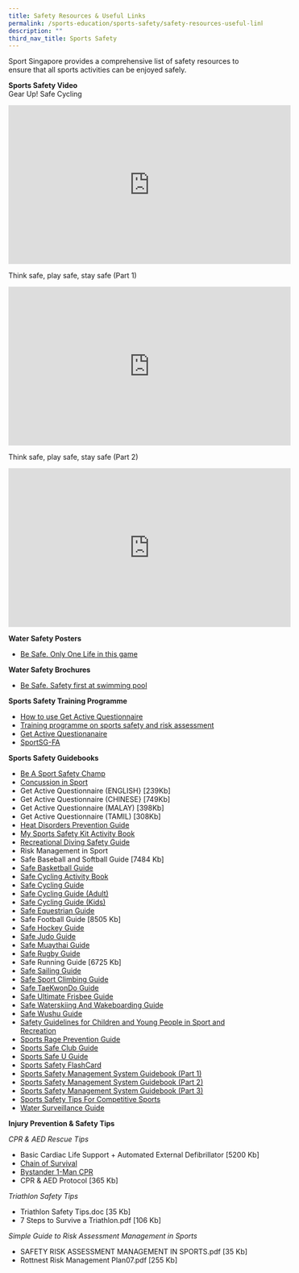 ```yaml
---
title: Safety Resources & Useful Links
permalink: /sports-education/sports-safety/safety-resources-useful-links/
description: ""
third_nav_title: Sports Safety
---
```

Sport Singapore provides a comprehensive list of safety resources to ensure that all sports activities can be enjoyed safely.

**Sports Safety Video**
<br>
Gear Up! Safe Cycling
<iframe width="560" height="315" src="https://www.youtube.com/embed/TIZ3lIK2W-0" title="YouTube video player" frameborder="0" allow="accelerometer; autoplay; clipboard-write; encrypted-media; gyroscope; picture-in-picture; web-share" allowfullscreen></iframe>

Think safe, play safe, stay safe (Part 1)
<iframe width="560" height="315" src="https://www.youtube.com/embed/Rj2nLHw5oFw" title="YouTube video player" frameborder="0" allow="accelerometer; autoplay; clipboard-write; encrypted-media; gyroscope; picture-in-picture; web-share" allowfullscreen></iframe>

Think safe, play safe, stay safe (Part 2)
<iframe width="560" height="315" src="https://www.youtube.com/embed/AwJ6CQHS97c" title="YouTube video player" frameborder="0" allow="accelerometer; autoplay; clipboard-write; encrypted-media; gyroscope; picture-in-picture; web-share" allowfullscreen></iframe>

**Water Safety Posters**
* [Be Safe. Only One Life in this game](/files/Sport%20Education/Sport%20Safety/Resources%20&%20Useful%20Links/9125A_Sport_A3x10type%20copy_21Feb19_FINAL.pdf)

**Water Safety Brochures**
* [Be Safe. Safety first at swimming pool](/files/Sport%20Education/Sport%20Safety/Resources%20&%20Useful%20Links/SportSG_Be_Safe_Swimming_Brochure_FA2_HR100918.pdf)

**Sports Safety Training Programme**
* [How to use Get Active Questionnaire](https://www.udemy.com/course/how-to-use-get-active-questionnaire-by-sportsg/)
* [Training programme on sports safety and risk assessment](https://www.udemy.com/course/sports-safety-risk-management/)
* [Get Active Questionanaire](/files/Sport%20Education/Sport%20Safety/Resources%20&%20Useful%20Links/11079H_594x841mm_Poster_27Apr20_5pm_FINAL.pdf)
* [SportSG-FA](/files/Sport%20Education/Sport%20Safety/Resources%20&%20Useful%20Links/SportSG-FA.pdf)

**Sports Safety Guidebooks**
* [Be A Sport Safety Champ](/files/Sport%20Education/Sport%20Safety/Resources%20&%20Useful%20Links/BE_A_SPORTS_SAFETY_CHAMP.pdf)
* [Concussion in Sport](/files/Sport%20Education/Sport%20Safety/Resources%20&%20Useful%20Links/SSC_Concussion_Guide_2019_0810B_FINAL.pdf)
* Get Active Questionnaire (ENGLISH} [239Kb]
* Get Active Questionnaire (CHINESE} [749Kb]
* Get Active Questionnaire (MALAY) [398Kb]
* Get Active Questionnaire (TAMIL) [308Kb]
* [Heat Disorders Prevention Guide](/files/Sport%20Education/Sport%20Safety/Resources%20&%20Useful%20Links/Heat_Disorders_Prevention_UV_Protection_Guide.pdf)
* [My Sports Safety Kit Activity Book](/files/Sport%20Education/Sport%20Safety/Resources%20&%20Useful%20Links/My_Sports_Safety_Kit_Activity_Book.pdf)
* [Recreational Diving Safety Guide](/files/Sport%20Education/Sport%20Safety/Resources%20&%20Useful%20Links/Recreational_Diving_Safety_Guide.pdf)
* Risk Management in Sport
* Safe Baseball and Softball Guide [7484 Kb]
* [Safe Basketball Guide](/files/Sport%20Education/Sport%20Safety/Resources%20&%20Useful%20Links/Basketball_Guide_Booklet_Final_24Sep21.pdf)
* [Safe Cycling Activity Book](/files/Sport%20Education/Sport%20Safety/Resources%20&%20Useful%20Links/Safe_Cycling_Activity_Book.pdf)
* [Safe Cycling Guide](/files/Sport%20Education/Sport%20Safety/Resources%20&%20Useful%20Links/Safe_cycling_Web_version_2017.pdf)
* [Safe Cycling Guide (Adult)](/files/Sport%20Education/Sport%20Safety/Resources%20&%20Useful%20Links/SCF_flyers_AdultsLevel1and2.pdf)
* [Safe Cycling Guide (Kids)](/files/Sport%20Education/Sport%20Safety/Resources%20&%20Useful%20Links/SCF_flyers_2016_KidsLevel1and2_21March.pdf)
* [Safe Equestrian Guide](/files/Sport%20Education/Sport%20Safety/Resources%20&%20Useful%20Links/Safe_Equestrian_Guide.pdf)
* Safe Football Guide [8505 Kb]
* [Safe Hockey Guide](/files/Sport%20Education/Sport%20Safety/Resources%20&%20Useful%20Links/SHF_Health_Safety_Guide_9th_Feb_2021.pdf)
* [Safe Judo Guide](/files/Sport%20Education/Sport%20Safety/Resources%20&%20Useful%20Links/Safe_Judo_Guide.pdf)
* [Safe Muaythai Guide](/files/Sport%20Education/Sport%20Safety/Resources%20&%20Useful%20Links/10803G_SSC_MuayThai%20Guide_19Mar20_425pm_FINAL%20copy.pdf)
* [Safe Rugby Guide](/files/Sport%20Education/Sport%20Safety/Resources%20&%20Useful%20Links/Safe_Rugby_Guide.pdf)
* Safe Running Guide [6725 Kb]
* [Safe Sailing Guide](/files/Sport%20Education/Sport%20Safety/Resources%20&%20Useful%20Links/Safe_Sailing_Guide.pdf)
* [Safe Sport Climbing Guide](/files/Sport%20Education/Sport%20Safety/Resources%20&%20Useful%20Links/Sport_Climbing_Guide_Final_31_Mar_22.pdf)
* [Safe TaeKwonDo Guide](/files/Sport%20Education/Sport%20Safety/Resources%20&%20Useful%20Links/Taekwondo_Guide.pdf)
* [Safe Ultimate Frisbee Guide](/files/Sport%20Education/Sport%20Safety/Resources%20&%20Useful%20Links/Safe_Ultimate_Frisbee_Guide.pdf)
* [Safe Waterskiing And Wakeboarding Guide](/files/Sport%20Education/Sport%20Safety/Resources%20&%20Useful%20Links/Safe_Waterskiing_And_Wakeboarding_Guide.pdf)
* [Safe Wushu Guide](/files/Sport%20Education/Sport%20Safety/Resources%20&%20Useful%20Links/Safe_Wushu_Guide.pdf)
* [Safety Guidelines for Children and Young People in Sport and Recreation](/files/Sport%20Education/Sport%20Safety/Resources%20&%20Useful%20Links/Safety_Guidelines_For_Children_Young_People.pdf) 
* [Sports Rage Prevention Guide](/files/Sport%20Education/Sport%20Safety/Resources%20&%20Useful%20Links/Sports_Rage_Prevention_Guide.pdf)
* [Sports Safe Club Guide](/files/Sport%20Education/Sport%20Safety/Resources%20&%20Useful%20Links/Sports_Safe_Club_Guide.pdf)
* [Sports Safe U Guide](/files/Sport%20Education/Sport%20Safety/Resources%20&%20Useful%20Links/Sports_Safe_U_Guide.pdf)
* [Sports Safety FlashCard](/files/Sport%20Education/Sport%20Safety/Resources%20&%20Useful%20Links/FlashCard_A5BookFA(LR)_FINAL_copy.pdf)
* [Sports Safety Management System Guidebook (Part 1)](/files/Sport%20Education/Sport%20Safety/Resources%20&%20Useful%20Links/Sports_Safety_Management_P1.pdf)
* [Sports Safety Management System Guidebook (Part 2) ](/files/Sport%20Education/Sport%20Safety/Resources%20&%20Useful%20Links/Sports_Safety_Management_P2.pdf)
* [Sports Safety Management System Guidebook (Part 3)](/files/Sport%20Education/Sport%20Safety/Resources%20&%20Useful%20Links/Sports_Safety_Management_P3.pdf)
* [Sports Safety Tips For Competitive Sports](/files/Sport%20Education/Sport%20Safety/Resources%20&%20Useful%20Links/Sports_Safety_Tips_For_Competitive_Sports.pdf)
* [Water Surveillance Guide](/files/Sport%20Education/Sport%20Safety/Resources%20&%20Useful%20Links/Water_Surveillance_Guide.pdf)

**Injury Prevention & Safety Tips**

*CPR & AED Rescue Tips*

* Basic Cardiac Life Support + Automated External Defibrillator [5200 Kb]
* [Chain of Survival](/files/Sport%20Education/Sport%20Safety/Resources%20&%20Useful%20Links/Chain_of_Survival.pdf)
* [Bystander 1-Man CPR](/files/Sport%20Education/Sport%20Safety/Resources%20&%20Useful%20Links/1-Man_CPR_Steps.pdf)
* CPR & AED Protocol [365 Kb]


*Triathlon Safety Tips*

* Triathlon Safety Tips.doc [35 Kb]
* 7 Steps to Survive a Triathlon.pdf [106 Kb]


*Simple Guide to Risk Assessment Management in Sports*

* SAFETY RISK ASSESSMENT MANAGEMENT IN SPORTS.pdf [35 Kb]
* Rottnest Risk Management Plan07.pdf [255 Kb]